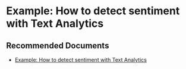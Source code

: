   <properties
	pageTitle="cognitive services - detect sentiment with text analytics"
	description="cognitive services - detect sentiment with text analytics"
	service="microsoft.PowerBIDedicated"
	resource="capacities"
	authors="pjfreitas"
	ms.author="pfreitas"	
	displayOrder="160"
	selfHelpType="generic"
	supportTopicIds="32633791"
	productPesIds="16334"
	cloudEnvironments="public, MoonCake, fairfax, usnat, ussec" 
	articleId="b43b7b00-4617-461c-aced-31cf0e122385"
	ownershipId="PowerBI_PowerBI"
/>

# Example: How to detect sentiment with Text Analytics

## **Recommended Documents**

* [Example: How to detect sentiment with Text Analytics](https://docs.microsoft.com/azure/cognitive-services/text-analytics/how-tos/text-analytics-how-to-sentiment-analysis)
